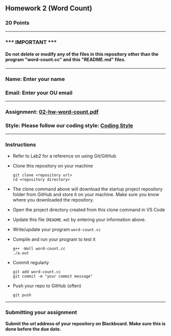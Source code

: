 ## Homework 2 (Word Count)

### 20 Points


---
### *** IMPORTANT ***
#### Do not delete or modify any of the files in this repository other than the program "word-count.cc" and this "README.md" files.

---

### Name: Enter your name

### Email: Enter your OU email

---

### Assignment: [02-hw-word-count.pdf](02-hw-word-count.pdf)

### Style: Please follow our coding style: [Coding Style](https://github.com/nasseef/cs/blob/master/docs/coding-style.md)

---

### Instructions

- Refer to Lab2 for a reference on using Git/GitHub
- Clone this repository on your machine

    ```console
    git clone <repository url>
    cd <repository directory>
    ```
- The clone command above will download the startup project repository folder from GitHub and store it on your machine. Make sure you know where you downloaded the repository.

- Open the project directory created from this clone command in VS Code
- Update this file (`README.md`) by entering your information above.
- Write/update your program `word-count.cc`

- Compile and run your program to test it

    ```console
    g++ -Wall word-count.cc
    ./a.out  
    ```

- Commit regularly

    ```console
    git add word-count.cc
    git commit -m "your commit message"
    ```

- Push your repo to GitHub (often)
    ```console
    git push
    ```
---

### Submitting your assignment

**Submit the url address of your repository on Blackboard. Make sure this is done before the due date.**

